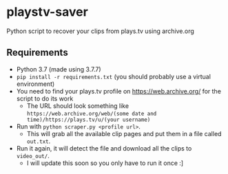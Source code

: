 # playstv-saver
Python script to recover your clips from plays.tv using archive.org

## Requirements
+ Python 3.7 (made using 3.7.7)
+ `pip install -r requirements.txt` (you should probably use a virtual environment)
+ You need to find your plays.tv profile on https://web.archive.org/ for the script to do its work
  + The URL should look something like `https://web.archive.org/web/(some date and time)/https://plays.tv/u/(your username)`
+ Run with `python scraper.py <profile url>`. 
  + This will grab all the available clip pages and put them in a file called `out.txt`.
+ Run it again, it will detect the file and download all the clips to `video_out/`.
  + I will update this soon so you only have to run it once :]
